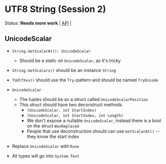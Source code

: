 # UTF8 String (Session 2)

Status: **Needs more work** | 
[API](https://github.com/dotnet/corefx/issues/30503) |

## UnicodeScalar

* `String.GetScalarAt(): UnicodeScalar`
    - Should be a static on `UnicodeScalar`, as it's tricky
* `String.GetScalars()` should be an instance `String`
* `ToUtfXxx()` should use the `Try`-pattern and should be named `TryEncode`

* `UnicodeScalar`
    - The tuples should be an a struct called `UnicodeScalarPosition`
    - This struct should have two deconstruct methods
        - `(UnicodeScalar, int StartIndex)`
        - `(UnicodeScalar, int StartIndex, int Length)`
        - We don't expose a nullable `UnicodeScalar`, instead there is a bool on the struct `WasReplaced`
        - People that use deconstruction should can use `GetScalarAt()` -- they know the start index

* Replace `UnicodeScalar` with `Rune`
* All types will go into `System.Text`